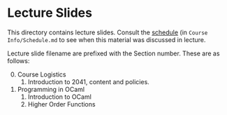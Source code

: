 # Lecture Slides

This directory contains lecture slides.  Consult the
[schedule](https://github.umn.edu/umn-csci-2041-S18/public-class-repo/blob/master/Course%20Info/Schedule.md)
(in ``Course Info/Schedule.md`` to see when this material was
discussed in lecture.

Lecture slide filename are prefixed with the Section number.  These
are as follows:

0. Course Logistics
   1. Introduction to 2041, content and policies.
1. Programming in OCaml
   1. Introduction to OCaml
   2. Higher Order Functions

